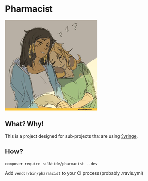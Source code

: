 # Pharmacist

<img src="https://github.com/silktide/pharmacist/blob/master/pharmercy.jpg" width="300" title="Pharmercy!">

## What? Why!

This is a project designed for sub-projects that are using [Syringe](https://github.com/silktide/syringe).

## How?

`composer require silktide/pharmacist --dev`

Add `vendor/bin/pharmacist` to your CI process (probably .travis.yml)
